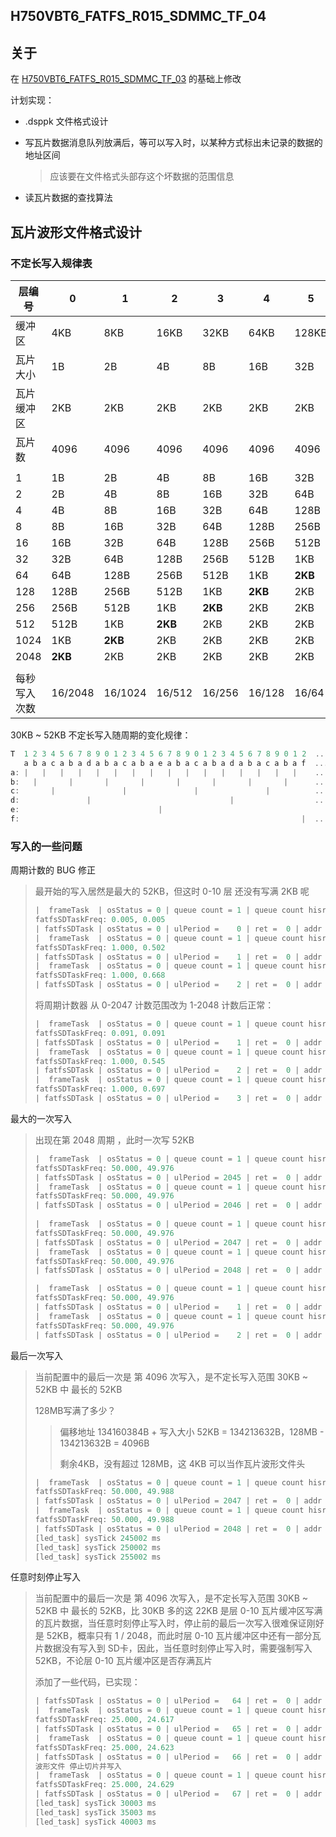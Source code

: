 ## H750VBT6_FATFS_R015_SDMMC_TF_04

## 关于

在 [H750VBT6_FATFS_R015_SDMMC_TF_03](https://github.com/oldgerman/workspace_H7/tree/master/H750VBT6_FATFS_R015_SDMMC_TF_03) 的基础上修改

计划实现：

- .dsppk 文件格式设计

- 写瓦片数据消息队列放满后，等可以写入时，以某种方式标出未记录的数据的地址区间

  > 应该要在文件格式头部存这个坏数据的范围信息

- 读瓦片数据的查找算法

## 瓦片波形文件格式设计

### 不定长写入规律表

| 层编号       | 0       | 1       | 2       | 3       | 4       | 5       | 6       | 7       | 8       | 9       | 10      | 11      | 12   | 13   | 14   |      |      |
| ------------ | ------- | ------- | ------- | ------- | ------- | ------- | ------- | ------- | ------- | ------- | ------- | ------- | ---- | ---- | ---- | ---- | ---- |
| 缓冲区       | 4KB     | 8KB     | 16KB    | 32KB    | 64KB    | 128KB   | 256KB   | 512KB   | 1MB     | 2MB     | 4MB     | 8MB     | 16MB | 32MB | 64MB |      |      |
| 瓦片大小     | 1B      | 2B      | 4B      | 8B      | 16B     | 32B     | 64B     | 128B    | 256B    | 512B    | 1KB     | 2KB     | 4KB  | 8KB  | 16KB |      |      |
| 瓦片缓冲区   | 2KB     | 2KB     | 2KB     | 2KB     | 2KB     | 2KB     | 2KB     | 2KB     | 2KB     | 2KB     | 2KB     | 2KB     | 4KB  | 8KB  | 16KB |      |      |
| 瓦片数       | 4096    | 4096    | 4096    | 4096    | 4096    | 4096    | 4096    | 4096    | 4096    | 4096    | 4096    | 4096    | 4096 | 4096 | 4096 |      |      |
|              |         |         |         |         |         |         |         |         |         |         |         |         |      |      |      |      |      |
| 1            | 1B      | 2B      | 4B      | 8B      | 16B     | 32B     | 64B     | 128B    | 256B    | 512B    | 1KB     | **2KB** | 4KB  | 8KB  | 16KB | 30KB | a    |
| 2            | 2B      | 4B      | 8B      | 16B     | 32B     | 64B     | 128B    | 256B    | 512B    | 1KB     | **2KB** | 4KB     | 8KB  | 16KB | 32KB | 32KB | b    |
| 4            | 4B      | 8B      | 16B     | 32B     | 64B     | 128B    | 256B    | 512B    | 1KB     | **2KB** | 4KB     | 8KB     | 16KB | 32KB | 64KB | 34KB | c    |
| 8            | 8B      | 16B     | 32B     | 64B     | 128B    | 256B    | 512B    | 1KB     | **2KB** | 2KB     | 4KB     | 8KB     | 16KB | 32KB | 64KB | 36KB | d    |
| 16           | 16B     | 32B     | 64B     | 128B    | 256B    | 512B    | 1KB     | **2KB** | 2KB     | 2KB     | 4KB     | 8KB     | 16KB | 32KB | 64KB | 38KB | e    |
| 32           | 32B     | 64B     | 128B    | 256B    | 512B    | 1KB     | **2KB** | 2KB     | 2KB     | 2KB     | 4KB     | 8KB     | 16KB | 32KB | 64KB | 40KB | f    |
| 64           | 64B     | 128B    | 256B    | 512B    | 1KB     | **2KB** | 2KB     | 2KB     | 2KB     | 2KB     | 4KB     | 8KB     | 16KB | 32KB | 64KB | 42KB | g    |
| 128          | 128B    | 256B    | 512B    | 1KB     | **2KB** | 2KB     | 2KB     | 2KB     | 2KB     | 2KB     | 4KB     | 8KB     | 16KB | 32KB | 64KB | 44KB | h    |
| 256          | 256B    | 512B    | 1KB     | **2KB** | 2KB     | 2KB     | 2KB     | 2KB     | 2KB     | 2KB     | 4KB     | 8KB     | 16KB | 32KB | 64KB | 46KB | i    |
| 512          | 512B    | 1KB     | **2KB** | 2KB     | 2KB     | 2KB     | 2KB     | 2KB     | 2KB     | 2KB     | 4KB     | 8KB     | 16KB | 32KB | 64KB | 48KB | j    |
| 1024         | 1KB     | **2KB** | 2KB     | 2KB     | 2KB     | 2KB     | 2KB     | 2KB     | 2KB     | 2KB     | 4KB     | 8KB     | 16KB | 32KB | 64KB | 50KB | k    |
| 2048         | **2KB** | 2KB     | 2KB     | 2KB     | 2KB     | 2KB     | 2KB     | 2KB     | 2KB     | 2KB     | 4KB     | 8KB     | 16KB | 32KB | 64KB | 52KB | l    |
|              |         |         |         |         |         |         |         |         |         |         |         |         |      |      |      |      |      |
| 每秒写入次数 | 16/2048 | 16/1024 | 16/512  | 16/256  | 16/128  | 16/64   | 16/32   | 16/16   | 16/8    | 16/4    | 16/2    | 1       | 1    | 1    | 1    | 合计 | 编号 |

30KB ~ 52KB 不定长写入随周期的变化规律：

```c
T  1 2 3 4 5 6 7 8 9 0 1 2 3 4 5 6 7 8 9 0 1 2 3 4 5 6 7 8 9 0 1 2  ... // 周期
   a b a c a b a d a b a c a b a e a b a c a b a d a b a c a b a f  ... // 编号
a: |   |   |   |   |   |   |   |   |   |   |   |   |   |   |   |    ...
b:   |       |       |       |       |       |       |       |      ...
c:       |               |               |               |          ...
d:               |                               |                  ...
e:                               |
f:                                                               |  ...
```

### 写入的一些问题

周期计数的 BUG 修正

> 最开始的写入居然是最大的 52KB，但这时 0-10 层 还没有写满 2KB 呢
>
> ```c
> |  frameTask  | osStatus = 0 | queue count = 1 | queue count hisrotry max = 1 | history free min = 395048 | 
> fatfsSDTaskFreq: 0.005, 0.005
> | fatfsSDTask | osStatus = 0 | ulPeriod =    0 | ret =  0 | addr =          0 | size =  53248 | mark = 15 | /* !< 52KB */
> |  frameTask  | osStatus = 0 | queue count = 1 | queue count hisrotry max = 1 | history free min = 395048 | 
> fatfsSDTaskFreq: 1.000, 0.502
> | fatfsSDTask | osStatus = 0 | ulPeriod =    1 | ret =  0 | addr =      53248 | size =  30720 | mark =  4 | /* !< 30KB */
> |  frameTask  | osStatus = 0 | queue count = 1 | queue count hisrotry max = 1 | history free min = 395048 | 
> fatfsSDTaskFreq: 1.000, 0.668
> | fatfsSDTask | osStatus = 0 | ulPeriod =    2 | ret =  0 | addr =      83968 | size =  32768 | mark =  5 | /* !< 32KB */
> ```
>
> 将周期计数器 从 0-2047 计数范围改为 1-2048 计数后正常：
>
> ```c
> |  frameTask  | osStatus = 0 | queue count = 1 | queue count hisrotry max = 1 | history free min = 417576 | 
> fatfsSDTaskFreq: 0.091, 0.091
> | fatfsSDTask | osStatus = 0 | ulPeriod =    1 | ret =  0 | addr =          0 | size =  30720 | mark =  4 | /* !< 30KB */
> |  frameTask  | osStatus = 0 | queue count = 1 | queue count hisrotry max = 1 | history free min = 415528 | 
> fatfsSDTaskFreq: 1.000, 0.545
> | fatfsSDTask | osStatus = 0 | ulPeriod =    2 | ret =  0 | addr =      30720 | size =  32768 | mark =  5 | /* !< 32KB */
> |  frameTask  | osStatus = 0 | queue count = 1 | queue count hisrotry max = 1 | history free min = 415528 | 
> fatfsSDTaskFreq: 1.000, 0.697
> | fatfsSDTask | osStatus = 0 | ulPeriod =    3 | ret =  0 | addr =      63488 | size =  30720 | mark =  4 | /* !< 30KB */
> ```

最大的一次写入

> 出现在第 2048 周期 ，此时一次写 52KB
>
> ```c
> |  frameTask  | osStatus = 0 | queue count = 1 | queue count hisrotry max = 1 | history free min = 397096 | 
> fatfsSDTaskFreq: 50.000, 49.976
> | fatfsSDTask | osStatus = 0 | ulPeriod = 2045 | ret =  0 | addr =   66959360 | size =  30720 | mark =  4 | 
> |  frameTask  | osStatus = 0 | queue count = 1 | queue count hisrotry max = 1 | history free min = 397096 | 
> fatfsSDTaskFreq: 50.000, 49.976
> | fatfsSDTask | osStatus = 0 | ulPeriod = 2046 | ret =  0 | addr =   66990080 | size =  32768 | mark =  5 | 
>     
> |  frameTask  | osStatus = 0 | queue count = 1 | queue count hisrotry max = 1 | history free min = 397096 | 
> fatfsSDTaskFreq: 50.000, 49.976
> | fatfsSDTask | osStatus = 0 | ulPeriod = 2047 | ret =  0 | addr =   67022848 | size =  30720 | mark =  4 | 
> |  frameTask  | osStatus = 0 | queue count = 1 | queue count hisrotry max = 1 | history free min = 395048 | 
> fatfsSDTaskFreq: 50.000, 49.976
> | fatfsSDTask | osStatus = 0 | ulPeriod = 2048 | ret =  0 | addr =   67053568 | size =  53248 | mark = 15 | /* !< 52KB */
> 
> |  frameTask  | osStatus = 0 | queue count = 1 | queue count hisrotry max = 1 | history free min = 395048 | 
> fatfsSDTaskFreq: 50.000, 49.976
> | fatfsSDTask | osStatus = 0 | ulPeriod =    1 | ret =  0 | addr =   67106816 | size =  30720 | mark =  4 | 
> |  frameTask  | osStatus = 0 | queue count = 1 | queue count hisrotry max = 1 | history free min = 395048 | 
> fatfsSDTaskFreq: 50.000, 49.976
> | fatfsSDTask | osStatus = 0 | ulPeriod =    2 | ret =  0 | addr =   67137536 | size =  32768 | mark =  5 | 
> ```

最后一次写入

> 当前配置中的最后一次是 第 4096 次写入，是不定长写入范围 30KB ~ 52KB 中 最长的 52KB
>
> 128MB写满了多少？
>
> > 偏移地址 134160384B + 写入大小 52KB = 134213632B，128MB - 134213632B = 4096B
> >
> > 剩余4KB，没有超过 128MB，这 4KB 可以当作瓦片波形文件头
>
> ```c
> |  frameTask  | osStatus = 0 | queue count = 1 | queue count hisrotry max = 1 | history free min = 370424 | 
> fatfsSDTaskFreq: 50.000, 49.988
> | fatfsSDTask | osStatus = 0 | ulPeriod = 2047 | ret =  0 | addr =  134129664 | size =  30720 | mark =  4 | 
> |  frameTask  | osStatus = 0 | queue count = 1 | queue count hisrotry max = 1 | history free min = 370424 | 
> fatfsSDTaskFreq: 50.000, 49.988
> | fatfsSDTask | osStatus = 0 | ulPeriod = 2048 | ret =  0 | addr =  134160384 | size =  53248 | mark = 15 | /* !< 52KB */
> [led_task] sysTick 245002 ms
> [led_task] sysTick 250002 ms
> [led_task] sysTick 255002 ms
> ```

任意时刻停止写入

> 当前配置中的最后一次是 第 4096 次写入，是不定长写入范围 30KB ~ 52KB 中 最长的 52KB，比 30KB 多的这 22KB 是层 0-10 瓦片缓冲区写满的瓦片数据，当任意时刻停止写入时，停止前的最后一次写入很难保证刚好是 52KB，概率只有 1 / 2048，而此时层 0-10 瓦片缓冲区中还有一部分瓦片数据没有写入到 SD卡，因此，当任意时刻停止写入时，需要强制写入 52KB，不论层 0-10 瓦片缓冲区是否存满瓦片
>
> 添加了一些代码，已实现：
>
> ```c
> | fatfsSDTask | osStatus = 0 | ulPeriod =   64 | ret =  0 | addr =    2052096 | size =  43008 | mark = 10 | 
> |  frameTask  | osStatus = 0 | queue count = 1 | queue count hisrotry max = 1 | history free min = 405288 | 
> fatfsSDTaskFreq: 25.000, 24.617
> | fatfsSDTask | osStatus = 0 | ulPeriod =   65 | ret =  0 | addr =    2095104 | size =  30720 | mark =  4 | 
> |  frameTask  | osStatus = 0 | queue count = 1 | queue count hisrotry max = 1 | history free min = 405288 | 
> fatfsSDTaskFreq: 25.000, 24.623
> | fatfsSDTask | osStatus = 0 | ulPeriod =   66 | ret =  0 | addr =    2125824 | size =  32768 | mark =  5 | 
> 波形文件 停止切片并写入
> |  frameTask  | osStatus = 0 | queue count = 1 | queue count hisrotry max = 1 | history free min = 395048 | 
> fatfsSDTaskFreq: 25.000, 24.629
> | fatfsSDTask | osStatus = 0 | ulPeriod =   67 | ret =  0 | addr =    2158592 | size =  53248 | mark = 15 |  /* !< 52KB */
> [led_task] sysTick 30003 ms
> [led_task] sysTick 35003 ms
> [led_task] sysTick 40003 ms
> ```

